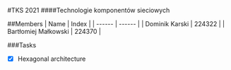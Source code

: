 #TKS 2021
####Technologie komponentów sieciowych

##Members
| Name | Index |
| ------ | ------ |
| Dominik Karski | 224322 |
| Bartłomiej Małkowski | 224370 |

###Tasks 
*[x] Hexagonal architecture